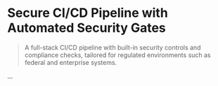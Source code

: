 # Secure CI/CD Pipeline with Automated Security Gates

> A full-stack CI/CD pipeline with built-in security controls and compliance checks, tailored for regulated environments such as federal and enterprise systems.

...
